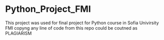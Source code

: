 # Python_Project_FMI
This project was used for final project for Python course in Sofia Univirsity FMI copyng any line of code from this repo could be coutned as PLAGIARISM
